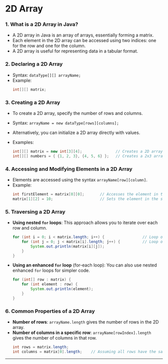 # 2D Array

### 1. **What is a 2D Array in Java?**
   - A 2D array in Java is an array of arrays, essentially forming a matrix.
   - Each element in the 2D array can be accessed using two indices: one for the row and one for the column.
   - A 2D array is useful for representing data in a tabular format.

### 2. **Declaring a 2D Array**
   - Syntax: `dataType[][] arrayName;`
   - Example:
     ```java
     int[][] matrix;
     ```

### 3. **Creating a 2D Array**
   - To create a 2D array, specify the number of rows and columns.
   - Syntax: `arrayName = new dataType[rows][columns];`
   - Alternatively, you can initialize a 2D array directly with values.

   - Examples:
     ```java
     int[][] matrix = new int[3][4];               // Creates a 2D array with 3 rows and 4 columns (default values 0)
     int[][] numbers = { {1, 2, 3}, {4, 5, 6} };   // Creates a 2x3 array with predefined values
     ```

### 4. **Accessing and Modifying Elements in a 2D Array**
   - Elements are accessed using the syntax `arrayName[row][column]`.
   - Example:
     ```java
     int firstElement = matrix[0][0];       // Accesses the element in the first row and first column
     matrix[1][2] = 10;                     // Sets the element in the second row and third column to 10
     ```

### 5. **Traversing a 2D Array**
   - **Using nested `for` loops**: This approach allows you to iterate over each row and column.
     ```java
     for (int i = 0; i < matrix.length; i++) {                 // Loop over rows
         for (int j = 0; j < matrix[i].length; j++) {          // Loop over columns
             System.out.println(matrix[i][j]);
         }
     }
     ```
   - **Using an enhanced `for` loop** (for-each loop): You can also use nested enhanced `for` loops for simpler code.
     ```java
     for (int[] row : matrix) {
         for (int element : row) {
             System.out.println(element);
         }
     }
     ```

### 6. **Common Properties of a 2D Array**
   - **Number of rows**: `arrayName.length` gives the number of rows in the 2D array.
   - **Number of columns in a specific row**: `arrayName[rowIndex].length` gives the number of columns in that row.
     ```java
     int rows = matrix.length;
     int columns = matrix[0].length;    // Assuming all rows have the same number of columns
     ```

---